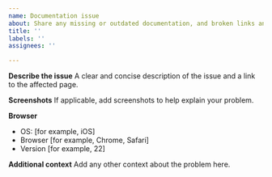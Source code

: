 ```yaml
---
name: Documentation issue
about: Share any missing or outdated documentation, and broken links and examples.
title: ''
labels: ''
assignees: ''

---
```


**Describe the issue**
 A clear and concise description of the issue and a link to the affected page.

**Screenshots**
If applicable, add screenshots to help explain your problem.

**Browser**
 - OS: [for example, iOS]
 - Browser [for example, Chrome, Safari]
 - Version [for example, 22]

**Additional context**
Add any other context about the problem here.
